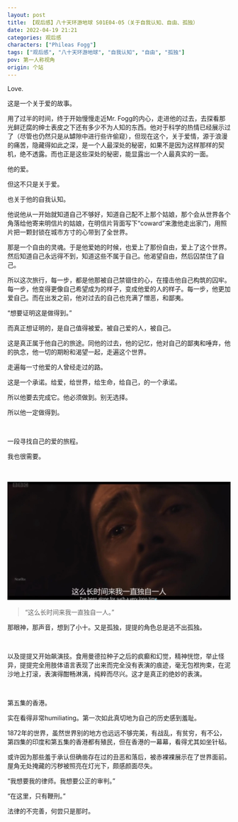```yaml
---
layout: post
title: 【观后感】八十天环游地球 S01E04-05（关于自我认知、自由、孤独）
date: 2022-04-19 21:21
categories: 观后感
characters: ["Phileas Fogg"]
tags: ["观后感", "八十天环游地球", "自我认知", "自由", "孤独"]
pov: 第一人称视角
origin: 个站
---
```


Love.

这是一个关于爱的故事。

用了过半的时间，终于开始慢慢走近Mr. Fogg的内心，走进他的过去，去探看那光鲜迂腐的绅士表皮之下还有多少不为人知的东西。他对于科学的热情已经展示过了（尽管也仍然只是从罅隙中进行些许偷窥），但现在这个，关于爱情，源于浪漫的痛苦，隐藏得如此之深，是一个人最深处的秘密，如果不是因为这样那样的契机，绝不透露。而也正是这些深处的秘密，能显露出一个人最真实的一面。

他的爱。

但这不只是关于爱。

也关于他的自我认知。

他说他从一开始就知道自己不够好，知道自己配不上那个姑娘，那个会从世界各个角落给他寄来明信片的姑娘，在明信片背面写下“coward”来激他走出家门，用照片把一颗封锁在城市方寸的心带到了全世界。

那是一个自由的灵魂。于是他爱她的时候，也爱上了那份自由，爱上了这个世界。然后知道自己永远得不到，知道这些不属于自己。他渴望自由，然后囚禁住了自己。

所以这次旅行，每一步，都是他那被自己禁锢住的心，在撞击他自己构筑的囚牢。每一步，他变得更像自己希望成为的样子，变成他爱的人的样子。每一步，他更加爱自己。而在出发之前，他对过去的自己也充满了憎恶，和鄙夷。

“想要证明这是做得到。”

而真正想证明的，是自己值得被爱。被自己爱的人，被自己。

这是真正属于他自己的旅途。同他的过去，他的记忆，他对自己的鄙夷和唾弃，他的执念，他一切的期盼和渴望一起，走遍这个世界。

走遍每一寸他爱的人曾经走过的路。

这是一个承诺。给爱，给世界，给生命，给自己，的一个承诺。

所以他要去完成它。他必须做到。别无选择。

所以他一定做得到。

<br>

一段寻找自己的爱的旅程。

我也很需要。

<br><br>
![4-1](/assets/images/Around_the_World_in_80_days/Around-the-world-in-80-days-4-1.png)
<br>

> “这么长时间来我一直独自一人。”

那眼神，那声音，想到了小十。又是孤独，提提的角色总是逃不出孤独。

<br>

以及提提又开始飙演技。食用曼德拉种子之后的疯癫和幻觉，精神恍惚，举止怪异，提提完全用肢体语言表现了出来而完全没有表演的痕迹，毫无包袱拘束，在泥沙地上打滚，表演得酣畅淋漓，纯粹而尽兴。这才是真正的绝妙的表演。

<br>

第五集的香港。

实在看得非常humiliating。第一次如此真切地为自己的历史感到羞耻。

1872年的世界，虽然世界别的地方也远远不够完美，有战乱，有贫穷，有不公，第四集的印度和第五集的香港都有殖民，但在香港的一幕幕，看得尤其如坐针毡。

或许因为那些羞于承认但确凿存在过的丑恶和落后，被赤裸裸展示在了世界面前。屋角无处掩藏的污秽被照亮在灯光下，颇感颜面尽失。

“我想要我的律师。我想要公正的审判。”

“在这里，只有鞭刑。”

法律的不完善，何尝只是那时。
